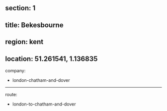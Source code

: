 section: 1
----
title: Bekesbourne
----
region: kent
----
location: 51.261541, 1.136835
----
company:
- london-chatham-and-dover
----
route:
- london-to-chatham-and-dover
